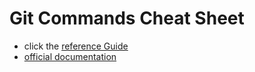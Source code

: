 # Git Commands Cheat Sheet

* click the [reference Guide](https://github.com/Angryl/git-demo/blob/master/git-commands.md)<br/>
* [official documentation](https://education.github.com/git-cheat-sheet-education.pdf)
